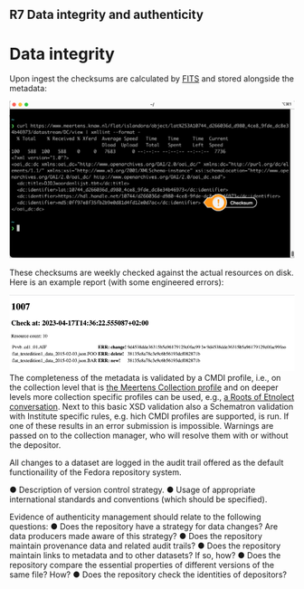## R7 Data integrity and authenticity

# Data integrity 
<a name="integrity"></a>

Upon ingest the checksums are calculated by [FITS](https://projects.iq.harvard.edu/fits) and stored alongside the metadata:

![checksum](./assets/checksum.png)

These checksums are weekly checked against the actual resources on disk. Here is an example report (with some engineered errors):

![checksum](./assets/1007-check.png)
The completeness of the metadata is validated by a CMDI profile, i.e., on the collection level that is [the Meertens Collection profile](https://menzowindhouwer.github.io/lab/cr2html/#clarin.eu:cr1:p_1440426460262) and on deeper levels more collection specific profiles can be used, e.g., [a Roots of Etnolect conversation](https://menzowindhouwer.github.io/lab/cr2html/#clarin.eu:cr1:p_1454489235460). Next to this basic XSD validation also a Schematron validation with Institute specific rules, e.g. hich CMDI profiles are supported, is run. If one of these results in an error submission is impossible. Warnings are passed on to the collection manager, who will resolve them with or without the depositor.

All changes to a dataset are logged in the audit trail offered as the default functionaility of the Fedora repository system.

● Description of version control strategy.
● Usage of appropriate international standards and conventions (which should be specified).

Evidence of authenticity management should relate to the following questions:
● Does the repository have a strategy for data changes? Are data producers made aware of
this strategy?
● Does the repository maintain provenance data and related audit trails?
● Does the repository maintain links to metadata and to other datasets? If so, how?
● Does the repository compare the essential properties of different versions of the same file?
How?
● Does the repository check the identities of depositors?
